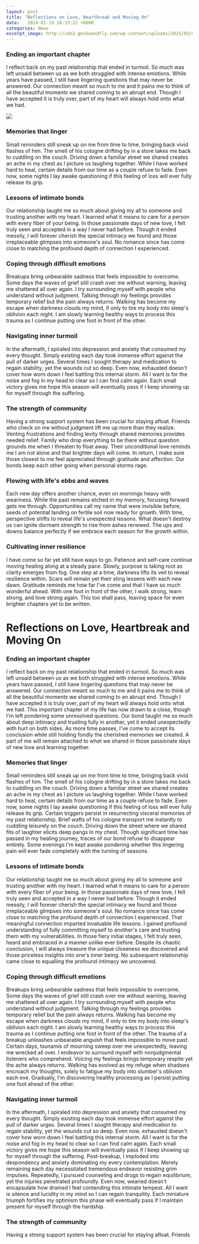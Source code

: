 ```yaml
---
layout: post
title: "Reflections on Love, Heartbreak and Moving On"
date:   2024-01-19 18:33:22 +0000
categories: News
excerpt_image: http://cdn2.geckoandfly.com/wp-content/uploads/2015/03/moving-on-letting-go-quotes26.jpg
---
```

### Ending an important chapter
I reflect back on my past relationship that ended in turmoil. So much was left unsaid between us as we both struggled with intense emotions. While years have passed, I still have lingering questions that may never be answered. Our connection meant so much to me and it pains me to think of all the beautiful moments we shared coming to an abrupt end. Though I have accepted it is truly over, part of my heart will always hold onto what we had.   
 

![](http://cdn2.geckoandfly.com/wp-content/uploads/2015/03/moving-on-letting-go-quotes26.jpg)
### Memories that linger  
Small reminders still sneak up on me from time to time, bringing back vivid flashes of him. The smell of his cologne drifting by in a store takes me back to cuddling on the couch. Driving down a familiar street we shared creates an ache in my chest as I picture us laughing together. While I have worked hard to heal, certain details from our time as a couple refuse to fade. Even now, some nights I lay awake questioning if this feeling of loss will ever fully release its grip. 

### Lessons of intimate bonds
Our relationship taught me so much about giving my all to someone and trusting another with my heart. I learned what it means to care for a person with every fiber of your being. In those passionate days of new love, I felt truly seen and accepted in a way I never had before. Though it ended messily, I will forever cherish the special intimacy we found and those irreplaceable glimpses into someone's soul. No romance since has come close to matching the profound depth of connection I experienced. 

### Coping through difficult emotions  
Breakups bring unbearable sadness that feels impossible to overcome. Some days the waves of grief still crash over me without warning, leaving me shattered all over again. I try surrounding myself with people who understand without judgment. Talking through my feelings provides temporary relief but the pain always returns. Walking has become my escape when darkness clouds my mind, if only to tire my body into sleep's oblivion each night. I am slowly learning healthy ways to process this trauma as I continue putting one foot in front of the other.

### Navigating inner turmoil
In the aftermath, I spiraled into depression and anxiety that consumed my every thought. Simply existing each day took immense effort against the pull of darker urges. Several times I sought therapy and medication to regain stability, yet the wounds cut so deep. Even now, exhausted doesn't cover how worn down I feel battling this internal storm. All I want is for the noise and fog in my head to clear so I can find calm again. Each small victory gives me hope this season will eventually pass if I keep showing up for myself through the suffering. 

### The strength of community  
Having a strong support system has been crucial for staying afloat. Friends who check on me without judgment lift me up more than they realize. Venting frustrations and finding levity through shared memories provides needed relief. Family who drop everything to be there without question grounds me when I threaten to float away. Their unconditional love reminds me I am not alone and that brighter days will come. In return, I make sure those closest to me feel appreciated through gratitude and affection. Our bonds keep each other going when personal storms rage.

### Flowing with life's ebbs and waves  
Each new day offers another chance, even on mornings heavy with weariness. While the past remains etched in my memory, focusing forward gets me through. Opportunities call my name that were invisible before; seeds of potential landing on fertile soil now ready for growth. With time, perspective shifts to reveal life's unexpected lessons. What doesn't destroy us can ignite dormant strength to rise from ashes renewed. The ups and downs balance perfectly if we embrace each season for the growth within.

### Cultivating inner resilience  
I have come so far yet still have ways to go. Patience and self-care continue moving healing along at a steady pace. Slowly, purpose is taking root as clarity emerges from fog. One step at a time, darkness lifts its veil to reveal resilience within. Scars will remain yet their sting lessens with each new dawn. Gratitude reminds me how far I've come and that I have so much wonderful ahead. With one foot in front of the other, I walk strong, learn strong, and love strong again. This too shall pass, leaving space for even brighter chapters yet to be written.
    
# Reflections on Love, Heartbreak and Moving On

### Ending an important chapter
I reflect back on my past relationship that ended in turmoil. So much was left unsaid between us as we both struggled with intense emotions. While years have passed, I still have lingering questions that may never be answered. Our connection meant so much to me and it pains me to think of all the beautiful moments we shared coming to an abrupt end. Though I have accepted it is truly over, part of my heart will always hold onto what we had.
This important chapter of my life has now drawn to a close, though I'm left pondering some unresolved questions. Our bond taught me so much about deep intimacy and trusting fully in another, yet it ended unexpectedly with hurt on both sides. As more time passes, I've come to accept its conclusion while still holding fondly the cherished memories we created. A part of me will remain attached to what we shared in those passionate days of new love and learning together.      

### Memories that linger
Small reminders still sneak up on me from time to time, bringing back vivid flashes of him. The smell of his cologne drifting by in a store takes me back to cuddling on the couch. Driving down a familiar street we shared creates an ache in my chest as I picture us laughing together. While I have worked hard to heal, certain details from our time as a couple refuse to fade. Even now, some nights I lay awake questioning if this feeling of loss will ever fully release its grip.
Certain triggers persist in resurrecting visceral memories of my past relationship. Brief wafts of his cologne transport me instantly to cuddling leisurely on the couch. Driving down the street where we shared fits of laughter elicits deep pangs in my chest. Though significant time has passed in my healing journey, traces of our bond refuse to disappear entirely. Some evenings I'm kept awake pondering whether this lingering pain will ever fade completely with the turning of seasons. 

### Lessons of intimate bonds 
Our relationship taught me so much about giving my all to someone and trusting another with my heart. I learned what it means to care for a person with every fiber of your being. In those passionate days of new love, I felt truly seen and accepted in a way I never had before. Though it ended messily, I will forever cherish the special intimacy we found and those irreplaceable glimpses into someone's soul. No romance since has come close to matching the profound depth of connection I experienced.
That meaningful connection imparted invaluable life lessons. I gained profound understanding of fully committing myself to another's care and trusting them with my vulnerabilities. In those fiery initial stages, I felt truly seen, heard and embraced in a manner unlike ever before. Despite its chaotic conclusion, I will always treasure the unique closeness we discovered and those priceless insights into one's inner being. No subsequent relationship came close to equalling the profound intimacy we uncovered.

### Coping through difficult emotions
Breakups bring unbearable sadness that feels impossible to overcome. Some days the waves of grief still crash over me without warning, leaving me shattered all over again. I try surrounding myself with people who understand without judgment. Talking through my feelings provides temporary relief but the pain always returns. Walking has become my escape when darkness clouds my mind, if only to tire my body into sleep's oblivion each night. I am slowly learning healthy ways to process this trauma as I continue putting one foot in front of the other.
The trauma of a breakup unleashes unbearable anguish that feels impossible to move past. Certain days, tsunamis of mourning sweep over me unexpectedly, leaving me wrecked all over. I endeavor to surround myself with nonjudgmental listeners who comprehend. Voicing my feelings brings temporary respite yet the ache always returns. Walking has evolved as my refuge when shadows encroach my thoughts, solely to fatigue my body into slumber's oblivion each eve. Gradually, I'm discovering healthy processing as I persist putting one foot ahead of the other.

### Navigating inner turmoil
In the aftermath, I spiraled into depression and anxiety that consumed my every thought. Simply existing each day took immense effort against the pull of darker urges. Several times I sought therapy and medication to regain stability, yet the wounds cut so deep. Even now, exhausted doesn't cover how worn down I feel battling this internal storm. All I want is for the noise and fog in my head to clear so I can find calm again. Each small victory gives me hope this season will eventually pass if I keep showing up for myself through the suffering.
Post-breakup, I imploded into despondency and anxiety dominating my every contemplation. Merely remaining each day necessitated tremendous endeavor resisting grim impulses. Repeatedly, I pursued counseling and drugs to regain equilibrium, yet the injuries penetrated profoundly. Even now, wearied doesn't encapsulate how drained I feel contending this intimate tempest. All I want is silence and lucidity in my mind so I can regain tranquility. Each miniature triumph fortifies my optimism this phase will eventually pass if I maintain present for myself through the hardship.

### The strength of community  
Having a strong support system has been crucial for staying afloat. Friends
